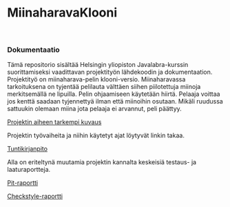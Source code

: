 ﻿# MiinaharavaKlooni
<br />

### Dokumentaatio
Tämä repositorio sisältää Helsingin yliopiston Javalabra-kurssin suorittamiseksi vaadittavan projektityön lähdekoodin ja dokumentaation. Projektityö on miinaharava-pelin klooni-versio. Miinaharavassa tarkoituksena on tyjentää pelilauta välttäen siihen piilotettuja miinoja merkitsemällä ne lipuilla. Pelin ohjaamiseen käytetään hiirtä. Pelaaja voittaa jos kenttä saadaan tyjennettyä ilman että miinoihin osutaan. Mikäli ruudussa sattuukin olemaan miina jota pelaaja ei arvannut, peli päättyy.

[Projektin aiheen tarkempi kuvaus](dokumentaatio/aiheenKuvausJaRakenne.md)
<br />

Projektin työvaiheita ja niihin käytetyt ajat löytyvät linkin takaa. 

[Tuntikirjanpito](dokumentaatio/tuntikirjanpito.md)

Alla on eriteltynä muutamia projektin kannalta keskeisiä testaus- ja laaturaportteja.

[Pit-raportti](https://htmlpreview.github.io/?https://github.com/mevid93/MiinaharavaKlooni/blob/master/dokumentaatio/pit/201610060948/index.html)

[Checkstyle-raportti](https://htmlpreview.github.io/?https://github.com/mevid93/MiinaharavaKlooni/blob/master/dokumentaatio/checkstyle/checkstyle.html)
